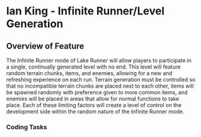 <html>
  <body>
    <h1>Ian King - Infinite Runner/Level Generation</h1>
    <h2>Overview of Feature</h2>
    <p>The Infinite Runner mode of Lake Runner will allow players to participate in a single, continually generated level with no end. This level will feature random terrain chunks, items, and enemies, allowing for a new and refreshing experience on each run. Terrain generation must be controlled so that no incompatible terrain chunks are placed next to each other, items will be spawned randomly with preference given to more common items, and enemies will be placed in areas that allow for normal functions to take place. Each of these limiting factors will create a level of control on the development side within the random nature of the Infinite Runner mode.</p>
    <h3>Coding Tasks</h3>
  </body>
</html>
